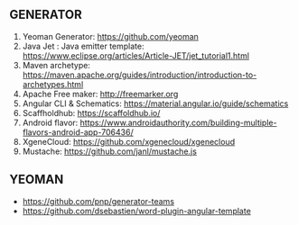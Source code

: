 
## GENERATOR

1. Yeoman Generator: https://github.com/yeoman
2. Java Jet : Java emitter template: https://www.eclipse.org/articles/Article-JET/jet_tutorial1.html
3. Maven archetype: https://maven.apache.org/guides/introduction/introduction-to-archetypes.html
4. Apache Free maker: http://freemarker.org
5. Angular CLI & Schematics: https://material.angular.io/guide/schematics
6. Scaffholdhub: https://scaffoldhub.io/
6. Android flavor: https://www.androidauthority.com/building-multiple-flavors-android-app-706436/
7. XgeneCloud: https://github.com/xgenecloud/xgenecloud
8. Mustache: https://github.com/janl/mustache.js

## YEOMAN

- https://github.com/pnp/generator-teams
- https://github.com/dsebastien/word-plugin-angular-template